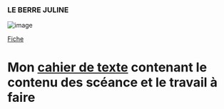 ### LE BERRE JULINE 

![image](https://github.com/user-attachments/assets/4ea4016d-3da3-47f3-a7d2-0afbee6317a0)



[Fiche](./Doc/Fiche.md)



# Mon [cahier de texte](https://ericecmorlaix.github.io/1SI_2024-2025/) contenant le contenu des scéance et le travail à faire 
